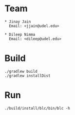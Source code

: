 # Team 
    * Jinay Jain  
      Email: <jjain@udel.edu>

    * Dileep Nimma
      Email: <dileep@udel.edu>




# Build
    ./gradlew build
    ./gradlew installDist
    
# Run
	./build/install/blc/bin/blc -h
